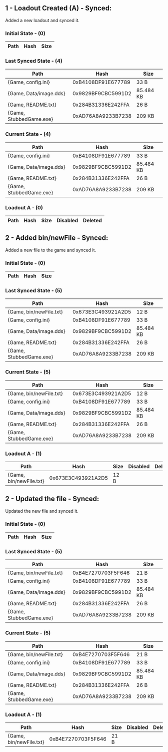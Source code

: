 ﻿## 1 - Loadout Created (A) - Synced:
Added a new loadout and synced it.
### Initial State - (0)
| Path | Hash | Size |
| --- | --- | --- |
### Last Synced State - (4)
| Path | Hash | Size |
| --- | --- | --- |
| {Game, config.ini} | 0xB4108DF91E677789 | 33 B |
| {Game, Data/image.dds} | 0x9829BF9CBC5991D2 | 85.484 KB |
| {Game, README.txt} | 0x284B31336E242FFA | 26 B |
| {Game, StubbedGame.exe} | 0xAD76A8A9233B7238 | 209 KB |
### Current State - (4)
| Path | Hash | Size |
| --- | --- | --- |
| {Game, config.ini} | 0xB4108DF91E677789 | 33 B |
| {Game, Data/image.dds} | 0x9829BF9CBC5991D2 | 85.484 KB |
| {Game, README.txt} | 0x284B31336E242FFA | 26 B |
| {Game, StubbedGame.exe} | 0xAD76A8A9233B7238 | 209 KB |
### Loadout A - (0)
| Path | Hash | Size | Disabled | Deleted |
| --- | --- | --- | --- | --- |



## 2 - Added bin/newFile - Synced:
Added a new file to the game and synced it.
### Initial State - (0)
| Path | Hash | Size |
| --- | --- | --- |
### Last Synced State - (5)
| Path | Hash | Size |
| --- | --- | --- |
| {Game, bin/newFile.txt} | 0x673E3C493921A2D5 | 12 B |
| {Game, config.ini} | 0xB4108DF91E677789 | 33 B |
| {Game, Data/image.dds} | 0x9829BF9CBC5991D2 | 85.484 KB |
| {Game, README.txt} | 0x284B31336E242FFA | 26 B |
| {Game, StubbedGame.exe} | 0xAD76A8A9233B7238 | 209 KB |
### Current State - (5)
| Path | Hash | Size |
| --- | --- | --- |
| {Game, bin/newFile.txt} | 0x673E3C493921A2D5 | 12 B |
| {Game, config.ini} | 0xB4108DF91E677789 | 33 B |
| {Game, Data/image.dds} | 0x9829BF9CBC5991D2 | 85.484 KB |
| {Game, README.txt} | 0x284B31336E242FFA | 26 B |
| {Game, StubbedGame.exe} | 0xAD76A8A9233B7238 | 209 KB |
### Loadout A - (1)
| Path | Hash | Size | Disabled | Deleted |
| --- | --- | --- | --- | --- |
| {Game, bin/newFile.txt} | 0x673E3C493921A2D5 | 12 B |   |   |



## 2 - Updated the file - Synced:
Updated the new file and synced it.
### Initial State - (0)
| Path | Hash | Size |
| --- | --- | --- |
### Last Synced State - (5)
| Path | Hash | Size |
| --- | --- | --- |
| {Game, bin/newFile.txt} | 0xB4E7270703F5F646 | 21 B |
| {Game, config.ini} | 0xB4108DF91E677789 | 33 B |
| {Game, Data/image.dds} | 0x9829BF9CBC5991D2 | 85.484 KB |
| {Game, README.txt} | 0x284B31336E242FFA | 26 B |
| {Game, StubbedGame.exe} | 0xAD76A8A9233B7238 | 209 KB |
### Current State - (5)
| Path | Hash | Size |
| --- | --- | --- |
| {Game, bin/newFile.txt} | 0xB4E7270703F5F646 | 21 B |
| {Game, config.ini} | 0xB4108DF91E677789 | 33 B |
| {Game, Data/image.dds} | 0x9829BF9CBC5991D2 | 85.484 KB |
| {Game, README.txt} | 0x284B31336E242FFA | 26 B |
| {Game, StubbedGame.exe} | 0xAD76A8A9233B7238 | 209 KB |
### Loadout A - (1)
| Path | Hash | Size | Disabled | Deleted |
| --- | --- | --- | --- | --- |
| {Game, bin/newFile.txt} | 0xB4E7270703F5F646 | 21 B |   |   |



